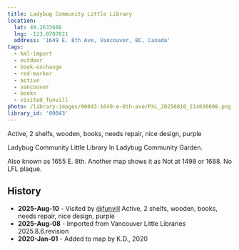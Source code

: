 ```yaml
---
title: Ladybug Community Little Library
location:
  lat: 49.2633688
  lng: -123.0707021
  address: '1649 E. 8th Ave, Vancouver, BC, Canada'
tags:
  - kml-import
  - outdoor
  - book-exchange
  - red-marker
  - active
  - vancouver
  - books
  - visited_funvill   
photo: /library-images/00043-1649-e-8th-ave/PXL_20250810_214030608.png
library_id: '00043'
---
```


Active, 2 shelfs, wooden, books, needs repair, nice design, purple

Ladybug Community Little Library In Ladybug Community Garden.

Also known as 1655 E. 8th. Another map shows it as Not at 1498 or 1688. No LFL plaque.

## History

- **2025-Aug-10** - Visited by [@funvill](https://blog.abluestar.com) Active, 2 shelfs, wooden, books, needs repair, nice design, purple
- **2025-Aug-08** - Imported from Vancouver Little Libraries 2025.8.6.revision
- **2020-Jan-01** - Added to map by K.D., 2020

